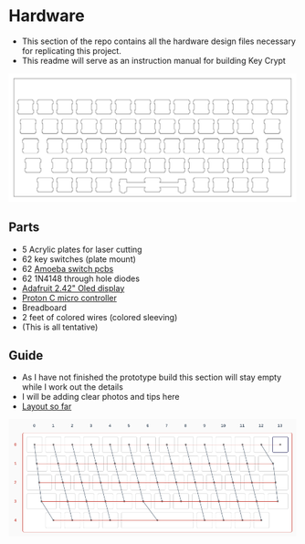 # Hardware
* This section of the repo contains all the hardware design files necessary for replicating this project.
* This readme will serve as an instruction manual for building Key Crypt

![switch plate](case_switch.svg)
## Parts
* 5 Acrylic plates for laser cutting
* 62 key switches (plate mount)
* 62 [Amoeba switch pcbs](https://keeb.io/products/amoeba-single-switch-pcbs?variant=12960782024798)
* 62 1N4148 through hole diodes
* [Adafruit 2.42" Oled display](https://www.adafruit.com/product/2719)
* [Proton C micro controller](https://keeb.io/collections/frontpage/products/qmk-proton-c)
* Breadboard
* 2 feet of colored wires (colored sleeving)
* (This is all tentative)

## Guide
* As I have not finished the prototype build this section will stay empty while I work out the details
* I will be adding clear photos and tips here
* [Layout so far](http://www.keyboard-layout-editor.com/##@_name=Thesis%20Keyboard&author=Eric%20Boettner&notes=A%2060%25%20layout%20without%20the%20need%20for%20layers.%0ADesigned%20for%20my%20encryption%20based%20QMK%20project.%0AWill%20be%20handwired%20with%20Amoeba%20PCBs,%20a%20Proton%20C%20and%20a%202.43in%20Oled%20screen.%0A%0AMode/:%20quick%20switch%20between%20secure%20input%20and%20normal%20keyboard%20passthrough%0AMenu/:%20redirect%20keyboard%20input%20to%20console%20on%20oled%20for%20settings%20and%20secure%20entry%20functions%0ASend/:%20send%20current%20secure%20input%20buffer%20through%20aes%20and%20across%20usb%0A%0A*%20based%20on%20the%20minivan%2040%25%20layout&switchMount=cherry&switchBrand=cherry&switchType=MX3A-L1xx&plate:true;&@_x:4.5&a:7&w:2.75&h:2;&=Oled;&@_y:-0.5&x:2.5&w:2&h:1.25;&=ATmega;&@_y:0.75&c=#7d7b82&t=#f5f1f1&a:5;&=~%0A%60&_t=#ffffff;&=!%0A1&=/@%0A2&=#%0A3&=$%0A4&=%25%0A5&=%5E%0A6&=/&%0A7&=*%0A8&=(%0A9&=)%0A0&=/_%0A-&=+%0A/=&=%7C%0A%5C;&@_a:7&w:1.25;&=Tab&=Q&=W&=E&=R&=T&=Y&=U&=I&=O&=P&_a:5;&=?%0A//&_a:7&w:1.75;&=BS;&@_w:1.5;&=Esc&=A&=S&=D&=F&=G&=H&=J&=K&=L&_a:5;&=/:%0A/;&=%22%0A'&_a:7&w:1.5;&=Enter;&@_w:1.75;&=Shift&=Z&=X&=C&=V&=B&=N&=M&_a:5;&=%3C%0A,&=%3E%0A.&=%7B%0A%5B&=%7D%0A%5D&_a:7&w:1.25;&=Send;&@_x:1;&=Ctrl&=Alt&=Meta&=Menu&_w:4;&=&=Left&=Down&=Up&=Right)

![wiring](wiring.png)
